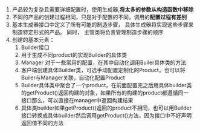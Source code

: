 1. 产品较为复杂且需要详细配置时，使用生成器,**将太多的参数从构造函数中移除**
2. 不同的产品的创建过程相同，只是对于配置的不同，调用的**配置过程有差别**
3. 基本生成器接口中定义了所有可能的制造步骤， 具体生成器将实现这些步骤来制造特定形式的产品。 同时， 主管类将负责管理制造步骤的顺序
4. 创建的基本元素：
    1. Builder接口 
    2. 用于生成不同product的实现Builder的具体类 
    3. Manager 对于一些常用的配置，在其中自动化调用Builer具体类的方法 
    4. 客户端创建具体Builder类，可选手动配置定制化的Product，也可以将Builer与Manager关联，自动化配置Product
    5. Builder具体类中聚合了一个product，在前面配置完之后用具体builder类的getProduct()返回构建的对象，如果所有的构建的product都遵循同一接口那么，可以直接在manager中返回构建结果
    6. 具体类builder如果getProduct()返回的product不相同，也可以用Builder接口转换成具体builder然后调用getProduct()方法，因为接口中不好声明返回值不同的方法
